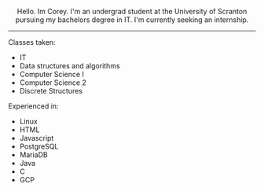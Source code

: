<p align="center">
Hello.
Im Corey. I'm an undergrad student at the University of Scranton pursuing my bachelors degree in IT. I'm currently seeking an internship.
</p>

<hr>    
<p>Classes taken:</p>
<ul>
  <li>IT
  <li>Data structures and algorithms
  <li>Computer Science I
  <li>Computer Science 2
  <li>Discrete Structures
</ul>

Experienced in:
- Linux
- HTML
- Javascript
- PostgreSQL
- MariaDB
- Java
- C
- GCP

